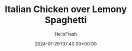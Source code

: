 ---
draft: true # Use this only for setting draft status
hidden: false # Use this to hide unwanted recipes
slug: # <post-title>
title: 'Italian Chicken over Lemony Spaghetti'
description: "Love chicken alfredo? Then you’ll adore this dreamy dish. It’s a sophisticated riff on the classic with tons more flavor infused into every bite. There’s Italian-spiced chicken, tender zucchini, and al dente spaghetti all coated in a creamy, cheesy, lemon-spiked sauce. It’s hearty yet light and guaranteed to put a smile on any pasta-lover’s face."
image: https://img.hellofresh.com/f_auto,fl_lossy,q_auto,w_1200/hellofresh_s3/image/5d892eb94cc50f682c16db1f-5fcc421f.jpg
date: 2024-01-29T07:40:00+00:00
author: HelloFresh

tags: ['Family Friendly']
categories: "main course"
cuisines: "American"
allergens: ['Wheat', 'Milk']

calories: 760
preptime: ['30 minutes']
cooktime: # 180 = 3 Hours | In minutes
totaltime: PT30M
servings: 2

links:
  - description: "Love chicken alfredo? Then you’ll adore this dreamy dish. It’s a sophisticated riff on the classic with tons more flavor infused into every bite. There’s Italian-spiced chicken, tender zucchini, and al dente spaghetti all coated in a creamy, cheesy, lemon-spiked sauce. It’s hearty yet light and guaranteed to put a smile on any pasta-lover’s face."
    website: https://www.hellofresh.com/recipes/chicken-over-lemon-parm-spaghetti-5d892eb94cc50f682c16db1f
    image: https://img.hellofresh.com/f_auto,fl_lossy,q_auto,w_1200/hellofresh_s3/image/5d892eb94cc50f682c16db1f-5fcc421f.jpg
 
weight: # 1 | You can add weight to some posts to override the default sorting (date descending)

comments: false # Keep False

ingredients: ['1 unit Zucchini', '2 clove Garlic', '1 unit Lemon', '6 ounce Spaghetti', '10 ounce Chicken Cutlets', '1 tablespoon Italian Seasoning', '1 teaspoon Chili Flakes', '1 unit Chicken Stock Concentrate', '2 tablespoon Sour Cream', '¼ cup Parmesan Cheese', '2 teaspoon Olive Oil', '2 teaspoon Vegetable Oil', '1 tablespoon Butter', ' Salt', ' Pepper']

instructionTitles: ['Prep', 'Cook Pasta', 'Cook Zucchini', 'Cook Chicken', 'Make Sauce', 'Finish and Serve']
instructions: ['Bring a large pot of salted water to a boil. Wash and dry all produce. Trim and quarter zucchini lengthwise; cut crosswise into ½-inch-thick pieces. Mince garlic. Zest and quarter lemon (quarter both lemons for 4 servings).', 'Once water is boiling, add spaghetti to pot. Cook until al dente, 9-11 minutes. Reserve 1 cup pasta cooking water, then drain. Return empty pot to stove.', 'Meanwhile, heat a drizzle of olive oil in a large, preferably nonstick, pan over medium-high heat. Add zucchini; cook, stirring occasionally, until browned and softened, 4-6 minutes. Season with salt and pepper. Turn off heat; transfer to a plate. Wipe out pan.', 'Pat chicken dry with paper towels and season all over with salt, pepper, and Italian Seasoning. Heat a large drizzle of oil in pan used for zucchini over medium-high heat. Add chicken and cook until browned and cooked through, 3-5 minutes per side. Turn off heat; transfer to a cutting board to rest. Once cool enough to handle, slice chicken crosswise.', 'Heat a drizzle of olive oil in pot used for spaghetti over medium-high heat. Add garlic, half the lemon zest, and a pinch of chili flakes. Cook, stirring, until fragrant, 20-30 seconds. Stir in ½ cup reserved pasta cooking water (¾ cup for 4 servings), stock concentrate, and juice from 2 lemon wedges (4 wedges for 4). Simmer until thickened, 1-2 minutes. Turn off heat.', 'Add spaghetti, zucchini, sour cream, and 1 TBSP butter (2 TBSP for 4 servings) to sauce; toss to coat. Add half the Parmesan; season with salt and pepper. (TIP: If needed, stir in more reserved cooking water a splash at a time until pasta is coated in a creamy sauce.) Divide between bowls. Top with chicken. Top with remaining Parmesan and lemon zest, and a pinch of chili flakes if desired. Serve with remaining lemon wedges on the side.']
---